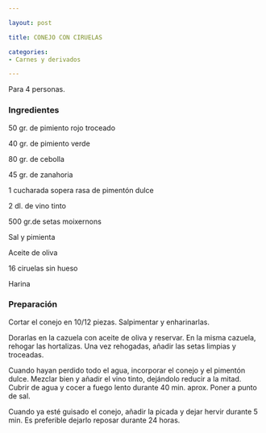 ```yaml
---

layout: post

title: CONEJO CON CIRUELAS

categories:
- Carnes y derivados

---
```


Para 4 personas.

<h3>Ingredientes</h3>

50 gr. de pimiento rojo troceado

40 gr. de pimiento verde

80 gr. de cebolla

45 gr. de zanahoria

1 cucharada sopera rasa de pimentón dulce

2 dl. de vino tinto

500 gr.de setas moixernons

Sal y pimienta

Aceite de oliva

16 ciruelas sin hueso

Harina

<h3>Preparación</h3>

Cortar el conejo en 10/12 piezas. Salpimentar y enharinarlas.

Dorarlas en la cazuela con aceite de oliva y reservar. En la misma cazuela, rehogar las hortalizas. Una vez rehogadas, añadir las setas limpias y troceadas.

Cuando hayan perdido todo el agua, incorporar el conejo y el pimentón dulce. Mezclar bien y añadir el vino tinto, dejándolo reducir a la mitad. Cubrir de agua y cocer a fuego lento durante 40 min. aprox. Poner a punto de sal.

Cuando ya esté guisado el conejo, añadir la picada y dejar hervir durante 5 min. Es preferible dejarlo reposar durante 24 horas.

